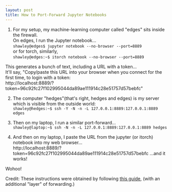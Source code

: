 ```yaml
---
layout: post
title: How to Port-Forward Jupyter Notebooks
---
```




1. For my setup, my machine-learning computer called "edges" sits inside the firewall.  
On edges, I run the Jupyter notebook...  
`shawley@edges$ jupyter notebook --no-browser --port=8889`  
or for torch, similarly,  
`shawley@edges:~$ itorch notebook --no-browser --port=8889`  

This generates a bunch of text, including a URL with a token...  
 It'll say, "Copy/paste this URL into your browser when you connect for the first time, to login with a token:  
        http://localhost:8889/?token=96c92fc27f102995044da89ae111914c28e51757d57bebfc"  


2. The computer "hedges"(that's right, hedges and edges)  is my server which is visible from the outside world:  
`shawley@hedges:~$ ssh -Y -N -n -L 127.0.0.1:8889:127.0.0.1:8889 edges`


3. Then on my laptop, I run a similar port-forward...  
 `shawley@laptop:~$ ssh -N -n -L 127.0.0.1:8889:127.0.0.1:8889 hedges`  


4. And then on my laptop, I paste the URL from the jupyter (or itorch) notebook into my web browser...  
http://localhost:8889/?token=96c92fc27f102995044da89ae111914c28e51757d57bebfc
...and it works!

Wohoo!


Credit: These instructions were obtained by following [this guide](https://coderwall.com/p/ohk6cg/remote-access-to-ipython-notebooks-via-ssh), (with an additional "layer" of forwarding.)

